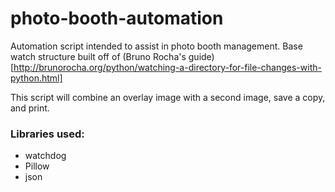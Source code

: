 # photo-booth-automation
Automation script intended to assist in photo booth management.
Base watch structure built off of (Bruno Rocha's guide)[http://brunorocha.org/python/watching-a-directory-for-file-changes-with-python.html]

This script will combine an overlay image with a second image, save a copy, and print.

### Libraries used:
- watchdog
- Pillow
- json
